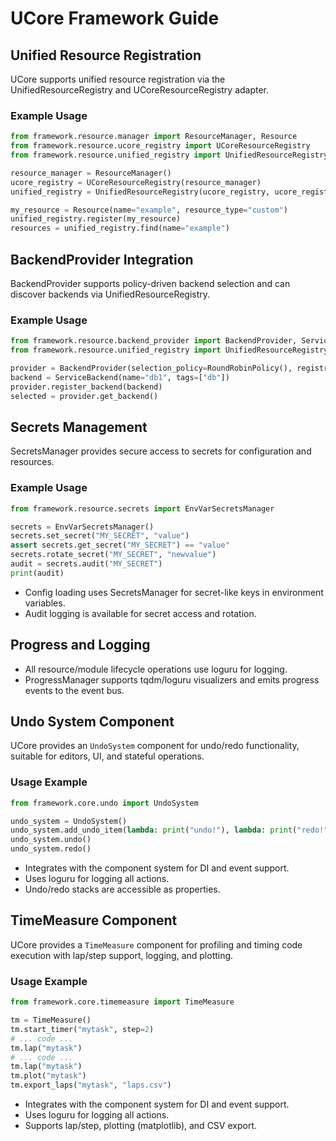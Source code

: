 # UCore Framework Guide

## Unified Resource Registration

UCore supports unified resource registration via the UnifiedResourceRegistry and UCoreResourceRegistry adapter.

### Example Usage

```python
from framework.resource.manager import ResourceManager, Resource
from framework.resource.ucore_registry import UCoreResourceRegistry
from framework.resource.unified_registry import UnifiedResourceRegistry

resource_manager = ResourceManager()
ucore_registry = UCoreResourceRegistry(resource_manager)
unified_registry = UnifiedResourceRegistry(ucore_registry, ucore_registry)

my_resource = Resource(name="example", resource_type="custom")
unified_registry.register(my_resource)
resources = unified_registry.find(name="example")
```

## BackendProvider Integration

BackendProvider supports policy-driven backend selection and can discover backends via UnifiedResourceRegistry.

### Example Usage

```python
from framework.resource.backend_provider import BackendProvider, ServiceBackend, RoundRobinPolicy
from framework.resource.unified_registry import UnifiedResourceRegistry

provider = BackendProvider(selection_policy=RoundRobinPolicy(), registry=unified_registry)
backend = ServiceBackend(name="db1", tags=["db"])
provider.register_backend(backend)
selected = provider.get_backend()
```

## Secrets Management

SecretsManager provides secure access to secrets for configuration and resources.

### Example Usage

```python
from framework.resource.secrets import EnvVarSecretsManager

secrets = EnvVarSecretsManager()
secrets.set_secret("MY_SECRET", "value")
assert secrets.get_secret("MY_SECRET") == "value"
secrets.rotate_secret("MY_SECRET", "newvalue")
audit = secrets.audit("MY_SECRET")
print(audit)
```

- Config loading uses SecretsManager for secret-like keys in environment variables.
- Audit logging is available for secret access and rotation.

## Progress and Logging

- All resource/module lifecycle operations use loguru for logging.
- ProgressManager supports tqdm/loguru visualizers and emits progress events to the event bus.

## Undo System Component

UCore provides an `UndoSystem` component for undo/redo functionality, suitable for editors, UI, and stateful operations.

### Usage Example

```python
from framework.core.undo import UndoSystem

undo_system = UndoSystem()
undo_system.add_undo_item(lambda: print("undo!"), lambda: print("redo!"), description="Sample action")
undo_system.undo()
undo_system.redo()
```

- Integrates with the component system for DI and event support.
- Uses loguru for logging all actions.
- Undo/redo stacks are accessible as properties.

## TimeMeasure Component

UCore provides a `TimeMeasure` component for profiling and timing code execution with lap/step support, logging, and plotting.

### Usage Example

```python
from framework.core.timemeasure import TimeMeasure

tm = TimeMeasure()
tm.start_timer("mytask", step=2)
# ... code ...
tm.lap("mytask")
# ... code ...
tm.lap("mytask")
tm.plot("mytask")
tm.export_laps("mytask", "laps.csv")
```

- Integrates with the component system for DI and event support.
- Uses loguru for logging all actions.
- Supports lap/step, plotting (matplotlib), and CSV export.
